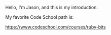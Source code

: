 Hello, I'm Jason, and this is my introduction.

My favorite Code School path is:

https://www.codeschool.com/courses/ruby-bits
